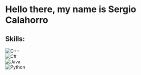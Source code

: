 # Hello there, my name is Sergio Calahorro

## Skills:
![C++](https://img.shields.io/badge/C++-000000?style=for-the-badge&logo=c%2B%2B&logoColor=white&labelColor=101010)</br>
![C#](https://img.shields.io/badge/CSharp-000000?style=for-the-badge&logo=c-sharp&logoColor=white&labelColor=101010)</br>
![Java](https://img.shields.io/badge/Java-000000?style=for-the-badge&logo=java&logoColor=white&labelColor=101010)</br>
![Python](https://img.shields.io/badge/Python-000000?style=for-the-badge&logo=python&logoColor=white&labelColor=101010)</br>



<!--
**sergiocalahorro/sergiocalahorro** is a ✨ _special_ ✨ repository because its `README.md` (this file) appears on your GitHub profile.

Here are some ideas to get you started:

- 🔭 I’m currently working on ...
- 🌱 I’m currently learning ...
- 👯 I’m looking to collaborate on ...
- 🤔 I’m looking for help with ...
- 💬 Ask me about ...
- 📫 How to reach me: ...
- 😄 Pronouns: ...
- ⚡ Fun fact: ...
-->
